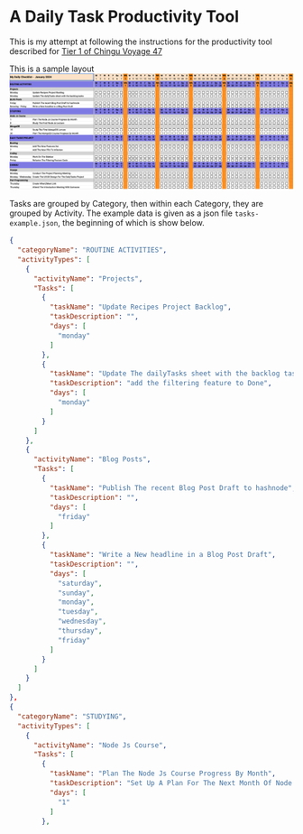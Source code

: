 # A Daily Task Productivity Tool

This is my attempt at following the instructions for the productivity tool described for [Tier 1 of Chingu Voyage 47](https://github.com/chingu-voyages/voyage-project-tier1-dailytasks)

This is a sample layout
![A table showing one month of tasks to the left and the days of the month across the top](assets/daily_productivity_sample_ui.png)

Tasks are grouped by Category, then within each Category, they are grouped by Activity.  The example data is given as a json file `tasks-example.json`, the beginning of which is show below.

```json
{
  "categoryName": "ROUTINE ACTIVITIES",
  "activityTypes": [
    {
      "activityName": "Projects",
      "Tasks": [
        {
          "taskName": "Update Recipes Project Backlog",
          "taskDescription": "",
          "days": [
            "monday"
          ]
        },
        {
          "taskName": "Update The dailyTasks sheet with the backlog tasks",
          "taskDescription": "add the filtering feature to Done",
          "days": [
            "monday"
          ]
        }
      ]
    },
    {
      "activityName": "Blog Posts",
      "Tasks": [
        {
          "taskName": "Publish The recent Blog Post Draft to hashnode",
          "taskDescription": "",
          "days": [
            "friday"
          ]
        },
        {
          "taskName": "Write a New headline in a Blog Post Draft",
          "taskDescription": "",
          "days": [
            "saturday",
            "sunday",
            "monday",
            "tuesday",
            "wednesday",
            "thursday",
            "friday"
          ]
        }
      ]
    }
  ]
},
{
  "categoryName": "STUDYING",
  "activityTypes": [
    {
      "activityName": "Node Js Course",
      "Tasks": [
        {
          "taskName": "Plan The Node Js Course Progress By Month",
          "taskDescription": "Set Up A Plan For The Next Month Of Node Js Learning",
          "days": [
            "1"
          ]
        },
```
